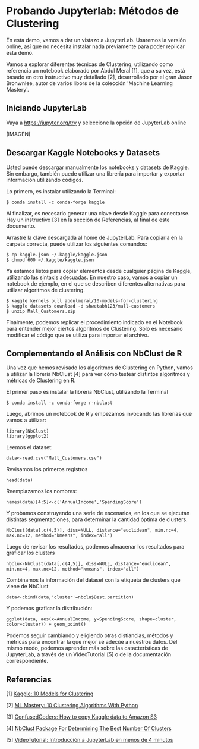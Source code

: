 # Probando Jupyterlab: Métodos de Clustering

En esta demo, vamos a dar un vistazo a JupyterLab. Usaremos la versión online, así que no necesita instalar nada previamente para poder replicar esta demo.

Vamos a explorar diferentes técnicas de Clustering, utilizando como referencia un notebook elaborado por Abdul Meral [1], que a su vez, está basado en otro instructivo muy detallado [2], desarrollado por el gran Jason Bronwnlee, autor de varios libors de la colección 'Machine Learning Mastery'.


## Iniciando JupyterLab

Vaya a https://jupyter.org/try y seleccione la opción de JupyterLab online

(IMAGEN)

## Descargar Kaggle Notebooks y Datasets

Usted puede descargar manualmente los notebooks y datasets de Kaggle. Sin embargo, también puede utilizar una librería para importar y exportar información utilizando códigos.

Lo primero, es instalar utilizando la Terminal:

    $ conda install -c conda-forge kaggle

Al finalizar, es necesario generar una clave desde Kaggle para conectarse. Hay un instructivo [3] en la sección de Referencias, al final de este documento. 

Arrastre la clave descargada al home de JupyterLab. Para copiarla en la carpeta correcta, puede utilizar los siguientes comandos:

    $ cp kaggle.json ~/.kaggle/kaggle.json
    $ chmod 600 ~/.kaggle/kaggle.json

Ya estamos listos para copiar elementos desde cualquier página de Kaggle, utilizando las sintaxis adecuadas. En nuestro caso, vamos a copiar un notebook de ejemplo, en el que se describen diferentes alternativas para utilizar algoritmos de clustering.

    $ kaggle kernels pull abdulmeral/10-models-for-clustering
    $ kaggle datasets download -d shwetabh123/mall-customers
    $ unzip Mall_Customers.zip

Finalmente, podemos replicar el procedimiento indicado en el Notebook para entender mejor ciertos algpritmos de Clustering. Sólo es necesario modificar el código que se utiliza para importar el archivo.

## Complementando el Análisis con NbClust de R

Una vez que hemos revisado los algoritmos de Clustering en Python, vamos a utilizar la librería NbClust [4] para ver cómo testear distintos algoritmos y métricas de Clustering en R.

El primer paso es instalar la librería NbClust, utilizando la Terminal

    $ conda install -c conda-forge r-nbclust

Luego, abrimos un notebook de R y empezamos invocando las librerías que vamos a utilizar:

    library(NbClust)
    library(ggplot2)

Leemos el dataset:

    data<-read.csv("Mall_Customers.csv")

Revisamos los primeros registros

    head(data)

Reemplazamos los nombres:

    names(data)[4:5]<-c('AnnualIncome','SpendingScore')

Y probamos construyendo una serie de escenarios, en los que se ejecutan distintas segmentaciones, para determinar la cantidad óptima de clusters.

    NbClust(data[,c(4,5)], diss=NULL, distance="euclidean", min.nc=4, max.nc=12, method="kmeans", index="all")

Luego de revisar los resultados, podemos almacenar los resultados para graficar los clusters

    nbclu<-NbClust(data[,c(4,5)], diss=NULL, distance="euclidean", min.nc=4, max.nc=12, method="kmeans", index="all")

Combinamos la información del dataset con la etiqueta de clusters que viene de NbClust

    data<-cbind(data,'cluster'=nbclu$Best.partition)

Y podemos graficar la distribución:

    ggplot(data, aes(x=AnnualIncome, y=SpendingScore, shape=cluster, color=cluster)) + geom_point()

Podemos seguir cambiando y eligiendo otras distiancias, métodos y métricas para encontrar la que mejor se adecúe a nuestros datos. Del mismo modo, podemos aprender más sobre las catacterísticas de JupyterLab, a través de un VideoTutorial [5] o de la documentación correspondiente.

    

## Referencias

[1] [Kaggle: 10 Models for Clustering](https://www.kaggle.com/abdulmeral/10-models-for-clustering/)

[2] [ML Mastery: 10 Clustering Algorithms With Python](https://machinelearningmastery.com/clustering-algorithms-with-python/)

[3] [ConfusedCoders: How to copy Kaggle data to Amazon S3](https://confusedcoders.com/data-engineering/how-to-copy-kaggle-data-to-amazon-s3)

[4] [NbClust Package For Determining The Best Number Of Clusters](https://www.rdocumentation.org/packages/NbClust/versions/3.0/topics/NbClust)

[5] [VideoTutorial: Introducción a JupyterLab en menos de 4 minutos](https://www.youtube.com/watch?v=tdSVdcFezqs)

